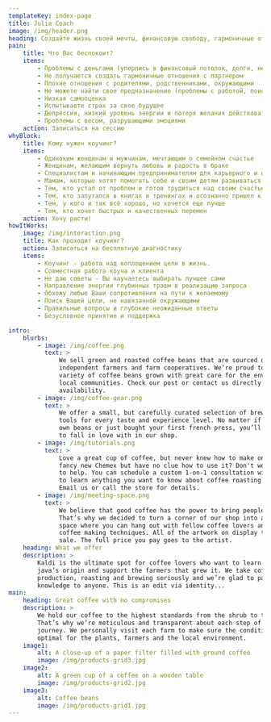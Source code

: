 ```yaml
---
templateKey: index-page
title: Julia Coach
image: /img/header.png
heading: Создайте жизнь своей мечты, финансовую свободу, гармоничные отношения, самореализацию
pain:
    title: Что Вас беспокоит?
    items:
        - Проблемы с деньгами (уперлись в финансовый потолок, долги, не знаете, как заработать)
        - Не получается создать гармоничные отношения с партнером
        - Плохие отношения с родителями, родственниками, окружающими
        - Не можете найти свое предназначение (проблемы с работой, поиском любимого дела)
        - Низкая самооценка
        - Испытываете страх за свое будущее
        - Депрессия, низкий уровень энергии и потеря желания действовать
        - Проблемы с весом, разрушающими эмоциями
    action: Записаться на сессию
whyBlock:
    title: Кому нужен коучинг?
    items:
        - Одиноким женщинам и мужчинам, мечтающим о семейном счастье
        - Женщинам, желающим вернуть любовь и радость в браке
        - Специалистам и начинающим предпринимателям для карьерного и финансового роста
        - Мамам, которые хотят помогать себе и своим детям развиваться и быть здоровыми
        - Тем, кто устал от проблем и готов трудиться над своим счастьем
        - Тем, кто запутался в книгах и тренингах и осознанно пришел к индивидуальной работе
        - Тем, у кого и так всё хорошо, но хочется еще лучше
        - Тем, кто хочет быстрых и качественных перемен
    action: Хочу расти!
howItWorks:
    image: /img/interaction.png
    title: Как проходит коучинг?
    action: Записаться на бесплатную диагностику
    items:
        - Коучинг - работа над воплощением цели в жизнь.
        - Совместная работа коуча и клиента
        - Не даю советы - Вы научаетесь выбирать лучшее сами
        - Направление энергии глубинных травм в реализацию запроса
        - Обхожу любые Ваши сопротивления на пути к желаемому
        - Поиск Вашей цели, не навязанной окружающими
        - Правильные вопросы и глубокие неожиданные ответы
        - Безусловное принятие и поддержка

intro:
    blurbs:
        - image: /img/coffee.png
          text: >
              We sell green and roasted coffee beans that are sourced directly from
              independent farmers and farm cooperatives. We’re proud to offer a
              variety of coffee beans grown with great care for the environment and
              local communities. Check our post or contact us directly for current
              availability.
        - image: /img/coffee-gear.png
          text: >
              We offer a small, but carefully curated selection of brewing gear and
              tools for every taste and experience level. No matter if you roast your
              own beans or just bought your first french press, you’ll find a gadget
              to fall in love with in our shop.
        - image: /img/tutorials.png
          text: >
              Love a great cup of coffee, but never knew how to make one? Bought a
              fancy new Chemex but have no clue how to use it? Don't worry, we’re here
              to help. You can schedule a custom 1-on-1 consultation with our baristas
              to learn anything you want to know about coffee roasting and brewing.
              Email us or call the store for details.
        - image: /img/meeting-space.png
          text: >
              We believe that good coffee has the power to bring people together.
              That’s why we decided to turn a corner of our shop into a cozy meeting
              space where you can hang out with fellow coffee lovers and learn about
              coffee making techniques. All of the artwork on display there is for
              sale. The full price you pay goes to the artist.
    heading: What we offer
    description: >
        Kaldi is the ultimate spot for coffee lovers who want to learn about their
        java’s origin and support the farmers that grew it. We take coffee
        production, roasting and brewing seriously and we’re glad to pass that
        knowledge to anyone. This is an edit via identity...
main:
    heading: Great coffee with no compromises
    description: >
        We hold our coffee to the highest standards from the shrub to the cup.
        That’s why we’re meticulous and transparent about each step of the coffee’s
        journey. We personally visit each farm to make sure the conditions are
        optimal for the plants, farmers and the local environment.
    image1:
        alt: A close-up of a paper filter filled with ground coffee
        image: /img/products-grid3.jpg
    image2:
        alt: A green cup of a coffee on a wooden table
        image: /img/products-grid2.jpg
    image3:
        alt: Coffee beans
        image: /img/products-grid1.jpg
---
```

